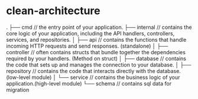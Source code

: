 # clean-architecture
.
├── cmd //  the entry point of your application.
├── internal //  contains the core logic of your application, including the API handlers, controllers, services, and repositories. 
│   ├── api // contains the functions that handle incoming HTTP requests and send responses. (standalone)
│   ├── controller //  often contains structs that bundle together the dependencies required by your handlers. (Method on struct)
│   ├── database //  contains the code that sets up and manages the connection to your database. 
│   ├── repository // contains the code that interacts directly with the database.(low-level module)
│   └── service // contains the business logic of your application.(high-level module)
└── schema // contains sql data for migration